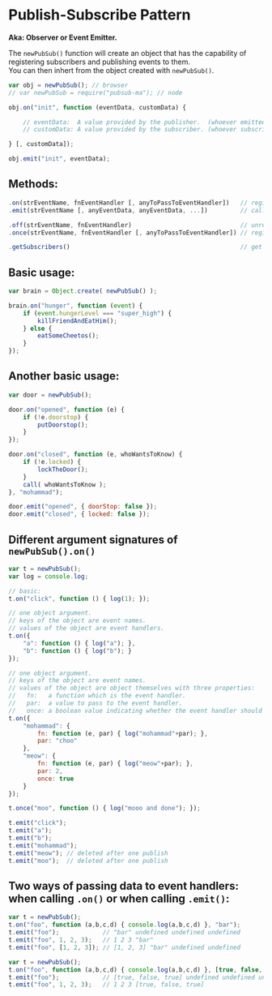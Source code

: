 
# Publish-Subscribe Pattern
**Aka: Observer or Event Emitter.**

The `newPubSub()` function will create an object that has the capability of registering subscribers and publishing events to them.  
You can then inhert from the object created with `newPubSub()`.

```javascript
var obj = newPubSub(); // browser
// var newPubSub = require("pubsub-ma"); // node

obj.on("init", function (eventData, customData) {

    // eventData:  A value provided by the publisher.  (whoever emitted       this event)
    // customData: A value provided by the subscriber. (whoever subscribed to this event)

} [, customData]);

obj.emit("init", eventData);
```

## Methods:
```javascript
.on(strEventName, fnEventHandler [, anyToPassToEventHandler])   // register an event handler to an event name.
.emit(strEventName [, anyEventData, anyEventData, ...])         // call all registered event handlers of an event name.

.off(strEventName, fnEventHandler)                              // unregister an event handler from an event name.
.once(strEventName, fnEventHandler [, anyToPassToEventHandler]) // register an event handler to be called only once.

.getSubscribers()                                               // get a list of all subscribers.
```

## Basic usage:
```javascript
var brain = Object.create( newPubSub() );

brain.on("hunger", function (event) {
    if (event.hungerLevel === "super_high") {
        killFriendAndEatHim();
    } else {
        eatSomeCheetos();
    }
});

```

## Another basic usage:
```javascript
var door = newPubSub();

door.on("opened", function (e) {
    if (!e.doorstop) {
        putDoorstop();
    }
});

door.on("closed", function (e, whoWantsToKnow) {
    if (!e.locked) {
        lockTheDoor();
    }
    call( whoWantsToKnow );
}, "mohammad");

door.emit("opened", { doorStop: false });
door.emit("closed", { locked: false });
```

## Different argument signatures of `newPubSub().on()`
```javascript
var t = newPubSub();
var log = console.log;

// basic:
t.on("click", function () { log(1); });

// one object argument.
// keys of the object are event names.
// values of the object are event handlers.
t.on({
    "a": function () { log("a"); },
    "b": function () { log("b"); }
});

// one object argument.
// keys of the object are event names.
// values of the object are object themselves with three properties:
//   fn:   a function which is the event handler.
//   par:  a value to pass to the event handler.
//   once: a boolean value indicating whether the event handler should be called only once.
t.on({
    "mohammad": {
        fn: function (e, par) { log("mohammad"+par); },
        par: "choo"
    },
    "meow": {
        fn: function (e, par) { log("meow"+par); },
        par: 2,
        once: true
    }
});

t.once("moo", function () { log("mooo and done"); });

t.emit("click");
t.emit("a");
t.emit("b");
t.emit("mohammad");
t.emit("meow"); // deleted after one publish
t.emit("moo");  // deleted after one publish
```

## Two ways of passing data to event handlers: when calling `.on()` or when calling `.emit()`:
```javascript
var t = newPubSub();
t.on("foo", function (a,b,c,d) { console.log(a,b,c,d) }, "bar");
t.emit("foo");            // "bar" undefined undefined undefined
t.emit("foo", 1, 2, 3);   // 1 2 3 "bar"
t.emit("foo", [1, 2, 3]); // [1, 2, 3] "bar" undefined undefined

var t = newPubSub();
t.on("foo", function (a,b,c,d) { console.log(a,b,c,d) }, [true, false, true]);
t.emit("foo");            // [true, false, true] undefined undefined undefined
t.emit("foo", 1, 2, 3);   // 1 2 3 [true, false, true]
```
